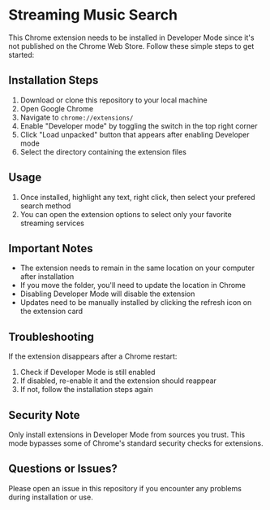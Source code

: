# Streaming Music Search

This Chrome extension needs to be installed in Developer Mode since it's not published on the Chrome Web Store. Follow these simple steps to get started:

## Installation Steps

1. Download or clone this repository to your local machine
2. Open Google Chrome
3. Navigate to `chrome://extensions/`
4. Enable "Developer mode" by toggling the switch in the top right corner
5. Click "Load unpacked" button that appears after enabling Developer mode
6. Select the directory containing the extension files

## Usage
1. Once installed, highlight any text, right click, then select your prefered search method
2. You can open the extension options to select only your favorite streaming services

## Important Notes

- The extension needs to remain in the same location on your computer after installation
- If you move the folder, you'll need to update the location in Chrome
- Disabling Developer Mode will disable the extension
- Updates need to be manually installed by clicking the refresh icon on the extension card

## Troubleshooting

If the extension disappears after a Chrome restart:
1. Check if Developer Mode is still enabled
2. If disabled, re-enable it and the extension should reappear
3. If not, follow the installation steps again

## Security Note

Only install extensions in Developer Mode from sources you trust. This mode bypasses some of Chrome's standard security checks for extensions.

## Questions or Issues?

Please open an issue in this repository if you encounter any problems during installation or use.
